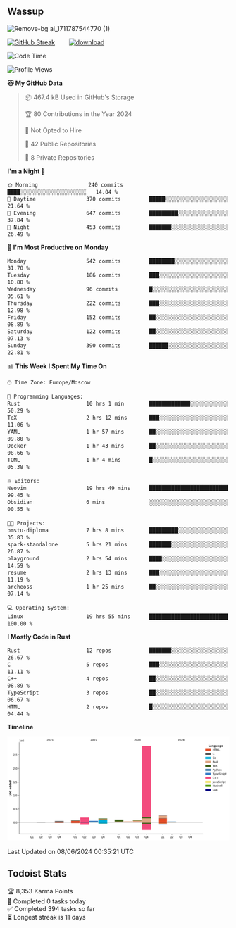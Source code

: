 ## Wassup

![Remove-bg ai_1711787544770 (1)](https://github.com/archeoss/archeoss/assets/68448737/e31def6e-524e-4c2b-930d-f672afbf4b77)

<!--
-->

[![GitHub Streak](http://github-readme-streak-stats.herokuapp.com?user=archeoss&theme=shades-of-purple&hide_border=true&date_format=j%20M%5B%20Y%5D)](https://git.io/streak-stats)&nbsp;&nbsp;&nbsp;&nbsp;&nbsp;&nbsp;&nbsp;&nbsp;[![download](https://user-images.githubusercontent.com/68448737/147796309-d8b65b1d-4dde-40d9-b03a-2b42aaa6cd43.jpeg)
](http://bmstu.ru/)

<!--START_SECTION:waka-->
![Code Time](http://img.shields.io/badge/Code%20Time-2%2C767%20hrs%2019%20mins-blue)

![Profile Views](http://img.shields.io/badge/Profile%20Views-5-blue)

**🐱 My GitHub Data** 

> 📦 467.4 kB Used in GitHub's Storage 
 > 
> 🏆 80 Contributions in the Year 2024
 > 
> 🚫 Not Opted to Hire
 > 
> 📜 42 Public Repositories 
 > 
> 🔑 8 Private Repositories 
 > 
**I'm a Night 🦉** 

```text
🌞 Morning                240 commits         ████░░░░░░░░░░░░░░░░░░░░░   14.04 % 
🌆 Daytime                370 commits         █████░░░░░░░░░░░░░░░░░░░░   21.64 % 
🌃 Evening                647 commits         █████████░░░░░░░░░░░░░░░░   37.84 % 
🌙 Night                  453 commits         ███████░░░░░░░░░░░░░░░░░░   26.49 % 
```
📅 **I'm Most Productive on Monday** 

```text
Monday                   542 commits         ████████░░░░░░░░░░░░░░░░░   31.70 % 
Tuesday                  186 commits         ███░░░░░░░░░░░░░░░░░░░░░░   10.88 % 
Wednesday                96 commits          █░░░░░░░░░░░░░░░░░░░░░░░░   05.61 % 
Thursday                 222 commits         ███░░░░░░░░░░░░░░░░░░░░░░   12.98 % 
Friday                   152 commits         ██░░░░░░░░░░░░░░░░░░░░░░░   08.89 % 
Saturday                 122 commits         ██░░░░░░░░░░░░░░░░░░░░░░░   07.13 % 
Sunday                   390 commits         ██████░░░░░░░░░░░░░░░░░░░   22.81 % 
```


📊 **This Week I Spent My Time On** 

```text
🕑︎ Time Zone: Europe/Moscow

💬 Programming Languages: 
Rust                     10 hrs 1 min        █████████████░░░░░░░░░░░░   50.29 % 
TeX                      2 hrs 12 mins       ███░░░░░░░░░░░░░░░░░░░░░░   11.06 % 
YAML                     1 hr 57 mins        ██░░░░░░░░░░░░░░░░░░░░░░░   09.80 % 
Docker                   1 hr 43 mins        ██░░░░░░░░░░░░░░░░░░░░░░░   08.66 % 
TOML                     1 hr 4 mins         █░░░░░░░░░░░░░░░░░░░░░░░░   05.38 % 

🔥 Editors: 
Neovim                   19 hrs 49 mins      █████████████████████████   99.45 % 
Obsidian                 6 mins              ░░░░░░░░░░░░░░░░░░░░░░░░░   00.55 % 

🐱‍💻 Projects: 
bmstu-diploma            7 hrs 8 mins        █████████░░░░░░░░░░░░░░░░   35.83 % 
spark-standalone         5 hrs 21 mins       ███████░░░░░░░░░░░░░░░░░░   26.87 % 
playground               2 hrs 54 mins       ████░░░░░░░░░░░░░░░░░░░░░   14.59 % 
resume                   2 hrs 13 mins       ███░░░░░░░░░░░░░░░░░░░░░░   11.19 % 
archeoss                 1 hr 25 mins        ██░░░░░░░░░░░░░░░░░░░░░░░   07.14 % 

💻 Operating System: 
Linux                    19 hrs 55 mins      █████████████████████████   100.00 % 
```

**I Mostly Code in Rust** 

```text
Rust                     12 repos            ███████░░░░░░░░░░░░░░░░░░   26.67 % 
C                        5 repos             ███░░░░░░░░░░░░░░░░░░░░░░   11.11 % 
C++                      4 repos             ██░░░░░░░░░░░░░░░░░░░░░░░   08.89 % 
TypeScript               3 repos             ██░░░░░░░░░░░░░░░░░░░░░░░   06.67 % 
HTML                     2 repos             █░░░░░░░░░░░░░░░░░░░░░░░░   04.44 % 
```



**Timeline**

![Lines of Code chart](https://raw.githubusercontent.com/archeoss/archeoss/master/assets/bar_graph.png)


 Last Updated on 08/06/2024 00:35:21 UTC
<!--END_SECTION:waka-->

## Todoist Stats

<!-- TODO-IST:START -->
🏆  8,353 Karma Points           
🌸  Completed 0 tasks today           
✅  Completed 394 tasks so far           
⏳  Longest streak is 11 days
<!-- TODO-IST:END -->
